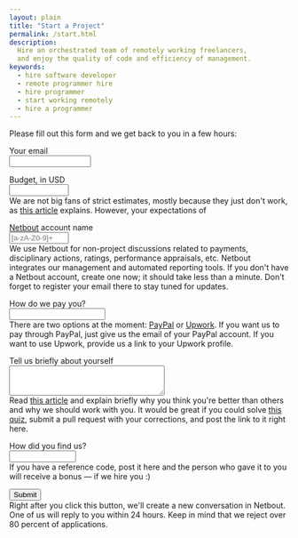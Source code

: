 ```yaml
---
layout: plain
title: "Start a Project"
permalink: /start.html
description:
  Hire an orchestrated team of remotely working freelancers,
  and enjoy the quality of code and efficiency of management.
keywords:
  - hire software developer
  - remote programmer hire
  - hire programmer
  - start working remotely
  - hire a programmer
---
```


Please fill out this form and we get back to you in a few hours:

<form name="hire" name="form" ng-submit="submit()">
  <p>
    <label>Your email</label><br/>
    <input name="email" type="email" tabindex="1"
      style="width:11em" maxlength="100" ng-model="email" required/>
  </p>
  <p>
    <label>Budget, in USD<br/>
    <input name="budget" type="text" tabindex="2"
      style="width:8em" maxlength="15" ng-model="budget" required/><br/>
    <span class="help">We are not big fans of
    strict estimates, mostly because they just don't work, as
    <a href="">this article</a>
    explains. However, your expectations of </span>
  </p>
  <p>
    <label><a href="http://www.netbout.com">Netbout</a> account name</label><br/>
    <input name="netbout" style="width:8em" tabindex="9"
      placeholder="[a-zA-Z0-9]+" pattern="[a-zA-Z0-9]+"
      maxlength="50" ng-model="netbout" required/><br/>
    <span class="help">We use Netbout for non-project discussions
    related to payments, disciplinary actions, ratings, performance
    appraisals, etc. Netbout integrates our management and automated
    reporting tools. If you don't have a Netbout account, create one now;
    it should take less than a minute. Don't forget to register your email
    there to stay tuned for updates.</span>
  </p>
  <p>
    <label>How do we pay you?</label><br/>
    <input name="wallet" style="width:13em" tabindex="10"
      maxlength="100" ng-model="wallet" required/><br/>
    <span class="help">There are two options at the moment:
    <a href="http://www.paypal.com">PayPal</a> or <a href="http://www.upwork.com">Upwork</a>.
    If you want us to pay through PayPal, just give us the email of
    your PayPal account. If you want to use Upwork, provide us a link to your Upwork profile.</span>
  </p>
  <p>
    <label>Tell us briefly about yourself</label><br/>
    <textarea name="info" style="width:21em;height:4em" tabindex="11"
      ng-model="info" required></textarea><br/>
    <span class="help">Read <a href="http://www.yegor256.com/2014/10/29/how-much-do-you-cost.html">this article</a>
    and explain briefly why you think you're better than
    others and why we should work with you.
    It would be great if you could solve
    <a href="https://github.com/teamed/quiz">this quiz</a>,
    submit a pull request with your corrections, and post the link
    to it right here.</span>
  </p>
  <p>
    <label>How did you find us?</label><br/>
    <input name="ref" style="width:9em" tabindex="12"
      maxlength="200" ng-model="ref" required/><br/>
    <span class="help">If you have a reference code, post it
      here and the person who gave it to you will receive a bonus
      &mdash; if we hire you :)</span>
  </p>
  <p>
    <button id='submit' tabindex="13">Submit</button><br/>
    <span class="help">Right after you click this button, we'll create a new
    conversation in Netbout. One of us will reply to you
    within 24 hours. Keep in mind that we reject over 80 percent of
    applications.</span>
  </p>
</form>

<script>
angular.module('teamed', []).controller(
  'Main',
  [
    '$scope',
    function($scope) {
      $scope.submit = function() {
        var text =
          'I would like to join you\n\n'
          + 'name=' + $scope.name
          + '; bout=here'
          + '; rate=$' + $scope.rate + '/hr'
          + '; roles=DEV,IMP'
          + '; skills=' + $scope.skills
          + '; phone=' + $scope.phone
          + '; country=' + $scope.country
          + '; address=' + $scope.address
          + '; email=' + $scope.email
          + '; github=' + $scope.github
          + '; netbout=' + $scope.netbout
          + '; wallet=' + $scope.wallet
          + '; ref=' + $scope.ref
          + '\n\n' + $scope.info;
        var url = 'http://www.netbout.com/start?post='
          + encodeURIComponent(text)
          + '&invite=alice&rename='
          + encodeURIComponent($scope.github);
        if ($scope.ref.toLowerCase() === 'yegor') {
          url += '&invite=yegor256&post=@yegor256+please+take+a+look';
        } else {
          url += '&post=@alice+interview+' + $scope.netbout;
        }
        window.location = url;
      }
    }
  ]
);
</script>
